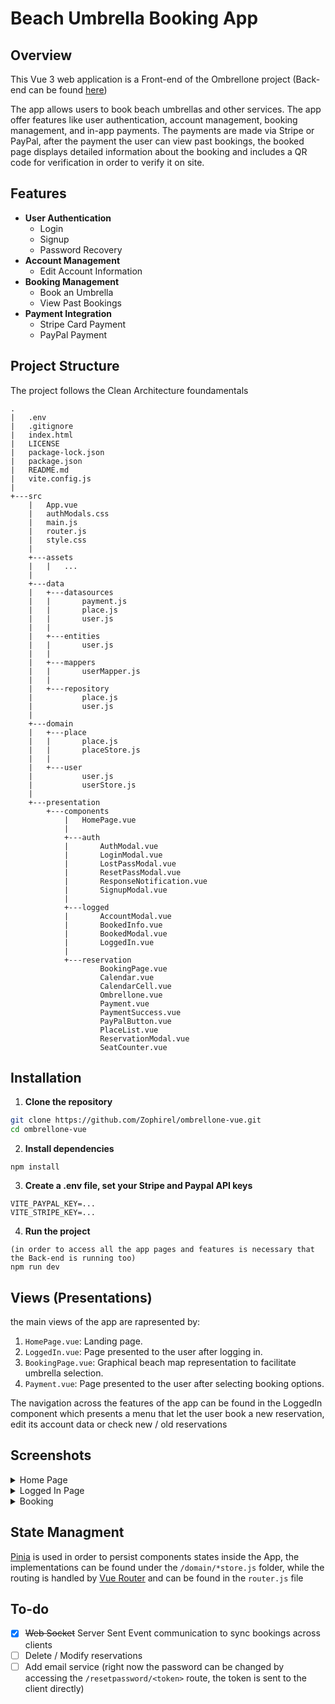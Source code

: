 # Beach Umbrella Booking App

## Overview
This Vue 3 web application is a Front-end of the Ombrellone project (Back-end can be found [here](https://github.com/Zophirel/ombrellone-server))

The app allows users to book beach umbrellas and other services. The app offer features like user authentication, account management, booking management, and in-app payments.
The payments are made via Stripe or PayPal, after the payment the user can view past bookings, the booked page displays detailed information about the booking and includes a QR code for verification in order to verify it on site.

## Features
- **User Authentication**
  - Login
  - Signup
  - Password Recovery
- **Account Management**
  - Edit Account Information
- **Booking Management**
  - Book an Umbrella
  - View Past Bookings
- **Payment Integration**
  - Stripe Card Payment
  - PayPal Payment


## Project Structure
The project follows the Clean Architecture foundamentals
```
.
|   .env
|   .gitignore
|   index.html
|   LICENSE
|   package-lock.json
|   package.json
|   README.md
|   vite.config.js
|  
+---src
    |   App.vue
    |   authModals.css
    |   main.js
    |   router.js
    |   style.css
    |   
    +---assets
    |   |   ...
    |           
    +---data
    |   +---datasources
    |   |       payment.js
    |   |       place.js
    |   |       user.js
    |   |       
    |   +---entities
    |   |       user.js
    |   |       
    |   +---mappers
    |   |       userMapper.js
    |   |       
    |   +---repository
    |           place.js
    |           user.js
    |           
    +---domain
    |   +---place
    |   |       place.js
    |   |       placeStore.js
    |   |       
    |   +---user
    |           user.js
    |           userStore.js
    |           
    +---presentation
        +---components
            |   HomePage.vue
            |   
            +---auth
            |       AuthModal.vue
            |       LoginModal.vue
            |       LostPassModal.vue
            |       ResetPassModal.vue
            |       ResponseNotification.vue
            |       SignupModal.vue
            |       
            +---logged
            |       AccountModal.vue
            |       BookedInfo.vue
            |       BookedModal.vue
            |       LoggedIn.vue
            |       
            +---reservation
                    BookingPage.vue
                    Calendar.vue
                    CalendarCell.vue
                    Ombrellone.vue
                    Payment.vue
                    PaymentSuccess.vue
                    PayPalButton.vue
                    PlaceList.vue
                    ReservationModal.vue
                    SeatCounter.vue
```
## Installation
1. **Clone the repository** 
```bash
git clone https://github.com/Zophirel/ombrellone-vue.git
cd ombrellone-vue
```
2. **Install dependencies**
```
npm install
```
3. **Create a .env file, set your Stripe and Paypal API keys**
```
VITE_PAYPAL_KEY=...
VITE_STRIPE_KEY=...
```
4. **Run the project** 
```
(in order to access all the app pages and features is necessary that the Back-end is running too)
npm run dev
```

## Views (Presentations)
the main views of the app are rapresented by:
1. `HomePage.vue`: Landing page.
2. `LoggedIn.vue`: Page presented to the user after logging in.
3. `BookingPage.vue`: Graphical beach map representation to facilitate umbrella selection.
4. `Payment.vue`: Page presented to the user after selecting booking options.

The navigation across the features of the app can be found in the LoggedIn component which presents a menu that let the user book a new reservation, edit its account data or check new / old reservations 

## Screenshots 
<details>
  <summary>Home Page</summary>
  <img width="200" src="https://i.imgur.com/GGTIOHa.png" alt="Home Page"/>
  <img width="200" src="https://i.imgur.com/QrNvl4U.png" alt="Login Modal"/>
</details>
<details>
  <summary>Logged In Page</summary>
  <img width="200" src="https://i.imgur.com/OuQdQJr.png" alt="Logged In Page"/>
  <img width="200" src="https://i.imgur.com/g6gpu1C.png" alt="Edit User Info Modal"/>
  <img width="200" src="https://i.imgur.com/7Z5WTQz.png" alt="Booked Modal"/>
  <img width="200" src="https://i.imgur.com/WBeimrJ.png" alt="Booked Info Page"/>
</details>
<details>
  <summary>Booking</summary>
  <img width="200" src="https://i.imgur.com/91B40VY.png" alt="Booking Modal"/>
  <img width="200" src="https://i.imgur.com/5jJfqGc.png" alt="Booked Modal Calendar Open"/>
  <img width="200" src="https://i.imgur.com/RT959GV.png" alt="Booking Map Page"/>
  <img width="200" src="https://i.imgur.com/YzBvrQG.png" alt="Payment Page"/>
</details>

## State Managment
[Pinia](https://pinia.vuejs.org/ "Pinia") is used in order to persist components states inside the App, the implementations can be found under the `/domain/*store.js` folder, while the routing is handled by [Vue Router](https://router.vuejs.org/guide/advanced/composition-api "Vue Router") and can be found in the `router.js` file

## To-do
- [X] <del>Web Socket</del> Server Sent Event communication to sync bookings across clients
- [ ] Delete / Modify reservations
- [ ] Add email service (right now the password can be changed by accessing the `/resetpassword/<token>` route, the token is sent to the client directly)
